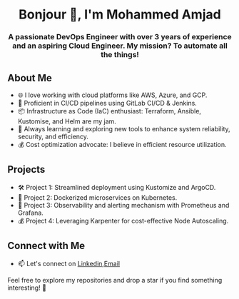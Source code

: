 <h1 align="center">Bonjour 👋, I'm Mohammed Amjad</h1>
<h3 align="center">A passionate DevOps Engineer with over 3 years of experience and an aspiring Cloud Engineer. My mission? To automate all the things!</h3>

## About Me
- 🌐 I love working with cloud platforms like AWS, Azure, and GCP.
- 🚀 Proficient in CI/CD pipelines using GitLab CI/CD & Jenkins.
- 📦 Infrastructure as Code (IaC) enthusiast: Terraform, Ansible, Kustomise, and Helm are my jam.
- 🌱 Always learning and exploring new tools to enhance system reliability, security, and efficiency.
- 💰 Cost optimization advocate: I believe in efficient resource utilization.

## Projects
- 🛠️ Project 1: Streamlined deployment using Kustomize and ArgoCD.
- 🚢 Project 2: Dockerized microservices on Kubernetes.
- 🌟 Project 3: Observability and alerting mechanism with Prometheus and Grafana.
- 💰 Project 4: Leveraging Karpenter for cost-effective Node Autoscaling.

## Connect with Me
- 📫 Let's connect on [Linkedin](https://www.linkedin.com/in/mohammed-amjad-tharayil/),[Email](amjadkooriyad@gmail.com)

Feel free to explore my repositories and drop a star if you find something interesting! 🌟
